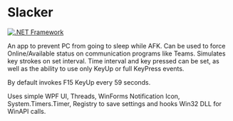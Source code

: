 # Slacker
[![.NET Framework](https://github.com/Ali3nSVK/Slacker/actions/workflows/dotnet-desktop.yml/badge.svg)](https://github.com/Ali3nSVK/Slacker/actions/workflows/dotnet-desktop.yml)

An app to prevent PC from going to sleep while AFK. Can be used to force Online/Available status on communication programs like Teams. Simulates key strokes on set interval.
Time interval and key pressed can be set, as well as the ability to use only KeyUp or full KeyPress events.

By default invokes F15 KeyUp every 59 seconds.

Uses simple WPF UI, Threads, WinForms Notification Icon, System.Timers.Timer, Registry to save settings and hooks Win32 DLL for WinAPI calls.
